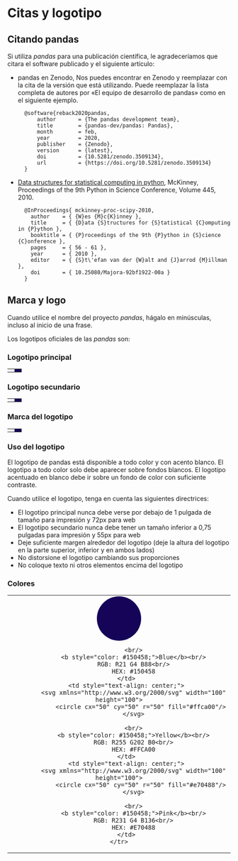 # Citas y logotipo

## Citando pandas

Si utiliza _pandas_ para una publicación científica, le agradeceríamos que citara el software publicado y el
siguiente artículo:

- pandas en Zenodo,
   Nos puedes encontrar en Zenodo y reemplazar con la cita de la versión que está utilizando. Puede reemplazar la lista completa de autores
   por «El equipo de desarrollo de pandas» como en el siguiente ejemplo.

   ```
     @software{reback2020pandas,
         author       = {The pandas development team},
         title        = {pandas-dev/pandas: Pandas},
         month        = feb,
         year         = 2020,
         publisher    = {Zenodo},
         version      = {latest},
         doi          = {10.5281/zenodo.3509134},
         url          = {https://doi.org/10.5281/zenodo.3509134}
     }
   ```

- [Data structures for statistical computing in python](https://conference.scipy.org/proceedings/scipy2010/pdfs/mckinney.pdf),
   McKinney, Proceedings of the 9th Python in Science Conference, Volume 445, 2010.

   ```
     @InProceedings{ mckinney-proc-scipy-2010,
       author    = { {W}es {M}c{K}inney },
       title     = { {D}ata {S}tructures for {S}tatistical {C}omputing in {P}ython },
       booktitle = { {P}roceedings of the 9th {P}ython in {S}cience {C}onference },
       pages     = { 56 - 61 },
       year      = { 2010 },
       editor    = { {S}t\'efan van der {W}alt and {J}arrod {M}illman },
       doi       = { 10.25080/Majora-92bf1922-00a }
     }
   ```

## Marca y logo

Cuando utilice el nombre del proyecto _pandas_, hágalo en minúsculas, incluso al inicio de una frase.

Los logotipos oficiales de las _pandas_ son:

### Logotipo principal

<table class="table logo">
    <tbody><tr>
        <td>
            <img alt="" src="{{ base_url }}static/img/pandas.svg"/>
        </td>
        <td style="background-color: #150458">
            <img alt="" src="{{ base_url }}static/img/pandas_white.svg"/>
        </td>
    </tr>
</tbody></table>

### Logotipo secundario

<table class="table logo">
    <tbody><tr>
        <td>
            <img alt="" src="{{ base_url }}static/img/pandas_secondary.svg"/>
        </td>
        <td style="background-color: #150458">
            <img alt="" src="{{ base_url }}static/img/pandas_secondary_white.svg"/>
        </td>
    </tr>
</tbody></table>

### Marca del logotipo

<table class="table logo">
    <tbody><tr>
        <td>
            <img alt="" src="{{ base_url }}static/img/pandas_mark.svg"/>
        </td>
        <td style="background-color: #150458">
            <img alt="" src="{{ base_url }}static/img/pandas_mark_white.svg"/>
        </td>
    </tr>
</tbody></table>

### Uso del logotipo

El logotipo de pandas está disponible a todo color y con acento blanco.
El logotipo a todo color solo debe aparecer sobre fondos blancos.
El logotipo acentuado en blanco debe ir sobre un fondo de color con suficiente contraste.

Cuando utilice el logotipo, tenga en cuenta las siguientes directrices:

- El logotipo principal nunca debe verse por debajo de 1 pulgada de tamaño para impresión y 72px para web
- El logotipo secundario nunca debe tener un tamaño inferior a 0,75 pulgadas para impresión y 55px para web
- Deje suficiente margen alrededor del logotipo (deje la altura del logotipo en la parte superior, inferior y en ambos lados)
- No distorsione el logotipo cambiando sus proporciones
- No coloque texto ni otros elementos encima del logotipo

### Colores

<table class="table">
    <tbody><tr>
        <td style="text-align: center;">
            <svg xmlns="http://www.w3.org/2000/svg" width="100" height="100">
                <circle cx="50" cy="50" r="50" fill="#150458"/>
            </svg>
            
            <br/>
            <b style="color: #150458;">Blue</b><br/>
            RGB: R21 G4 B88<br/>
            HEX: #150458
        </td>
        <td style="text-align: center;">
            <svg xmlns="http://www.w3.org/2000/svg" width="100" height="100">
                <circle cx="50" cy="50" r="50" fill="#ffca00"/>
            </svg>
            
            <br/>
            <b style="color: #150458;">Yellow</b><br/>
            RGB: R255 G202 B0<br/>
            HEX: #FFCA00
        </td>
        <td style="text-align: center;">
            <svg xmlns="http://www.w3.org/2000/svg" width="100" height="100">
                <circle cx="50" cy="50" r="50" fill="#e70488"/>
            </svg>
            
            <br/>
            <b style="color: #150458;">Pink</b><br/>
            RGB: R231 G4 B136<br/>
            HEX: #E70488
        </td>
    </tr>
</tbody></table>
